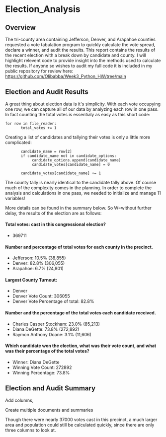 # Election_Analysis

## Overview

The tri-county area containing Jefferson, Denver, and Arapahoe counties requested a vote tabulation program to quickly calculate the vote spread, declare a winner, and audit the results. This report contains the results of the recent election with a break down by candidate and county. I will highlight relevent code to provide insight into the methods used to calculate the results. If anyone so wishes to audit my full code it is included in my public repository for review here: https://github.com/Olibabba/Week3_Python_HW/tree/main

## Election and Audit Results

A great thing about election data is it's simplicity. With each vote occupying one row, we can capture all of our data by analyzing each row in one pass. In fact counting the total votes is essentialy as easy as this short code:
```
for row in file_reader:
       total_votes += 1
```
Creating a list of candidates and tallying their votes is only a little more complicated:
```
       candidate_name = row[2]
       if candidate_name not in candidate_options: 
            candidate_options.append(candidate_name)
            candidate_votes[candidate_name] = 0

       candidate_votes[candidate_name] += 1
```
The county tally is nearly identical to the candidate tally above. Of course much of the complexity comes in the planning. In order to complete the analysis and calculations in one pass, we needed to initialize and manage 11 variables!

More details can be found in the summary below. So W=without further delay, the results of the election are as follows:

#### Total votes: cast in this congressional election?
- 369711

#### Number and percentage of total votes for each county in the precinct.
- Jefferson: 10.5% (38,855)
- Denver: 82.8% (306,055)
- Arapahoe: 6.7% (24,801)

#### Largest County Turnout:
- Denver
- Denver Vote Count: 306055
- Denver Vote Percentage of total: 82.8%

#### Number and the percentage of the total votes each candidate received.
- Charles Casper Stockham: 23.0% (85,213)
- Diana DeGette: 73.8% (272,892)
- Raymon Anthony Doane: 3.1% (11,606)

#### Which candidate won the election, what was their vote count, and what was their percentage of the total votes?
- Winner: Diana DeGette
- Winning Vote Count: 272892
- Winning Percentage: 73.8%

## Election and Audit Summary

Add columns, 

Create multiple documents and summaries

Though there were nearly 37000 votes cast in this precinct, a much larger area and population could still be calculated quickly, since there are only three columns to look at. 